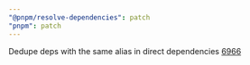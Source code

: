 ```yaml
---
"@pnpm/resolve-dependencies": patch
"pnpm": patch
---
```


Dedupe deps with the same alias in direct dependencies [6966](https://github.com/pnpm/pnpm/issues/6966)
